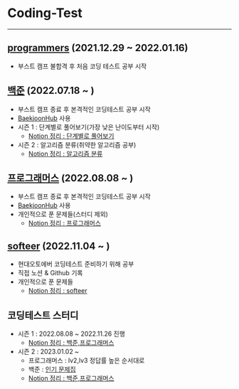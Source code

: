 # Coding-Test
---
## [programmers](https://github.com/wogkr810/coding-test/tree/main/programmers) (2021.12.29 ~ 2022.01.16)
- 부스트 캠프 불합격 후 처음 코딩 테스트 공부 시작

## [백준](https://github.com/wogkr810/coding-test/tree/main/%EB%B0%B1%EC%A4%80) (2022.07.18 ~ )
- 부스트 캠프 종료 후 본격적인 코딩테스트 공부 시작
- [BaekjoonHub](https://github.com/BaekjoonHub/BaekjoonHub) 사용
- 시즌 1 : 단계별로 풀어보기(가장 낮은 난이도부터 시작)
  - [Notion 정리 : 단계별로 풀어보기](https://jaehahk.notion.site/fffde2327cd742518cb14846179aeb3b)
- 시즌 2 : 알고리즘 분류(취약한 알고리즘 공부)
  - [Notion 정리 : 알고리즘 분류](https://jaehahk.notion.site/db4af67ca7794783860cef54116aed3c)
 
## [프로그래머스](https://github.com/wogkr810/coding-test/tree/main/%ED%94%84%EB%A1%9C%EA%B7%B8%EB%9E%98%EB%A8%B8%EC%8A%A4) (2022.08.08 ~ )
- 부스트 캠프 종료 후 본격적인 코딩테스트 공부 시작
- [BaekjoonHub](https://github.com/BaekjoonHub/BaekjoonHub) 사용
- 개인적으로 푼 문제들(스터디 제외)
  - [Notion 정리 : 프로그래머스](https://jaehahk.notion.site/d62d0174e06e4710b8f1a1ee7005931f)

## [softeer](https://github.com/wogkr810/coding-test/tree/main/softeer) (2022.11.04 ~ )
- 현대오토에버 코딩테스트 준비하기 위해 공부
- 직접 노션 & Github 기록
- 개인적으로 푼 문제들
  - [Notion 정리 : softeer](https://jaehahk.notion.site/softeer-2047a87fe6da434a9335239ca7655830)

## 코딩테스트 스터디
- 시즌 1 : 2022.08.08 ~ 2022.11.26 진행
  - [Notion 정리 : 백준,프로그래머스](https://jaehahk.notion.site/bae0793f738341fc933e3865f84598ae)
- 시즌 2 : 2023.01.02 ~ 
  - 프로그래머스 : lv2,lv3 정답률 높은 순서대로
  - 백준 : [인기 문제집](https://www.acmicpc.net/workbook/view/8708)
  - [Notion 정리 : 백준,프로그래머스](https://jaehahk.notion.site/2-0fcdf3dc87254d78a9fce26526558eaa)
  
